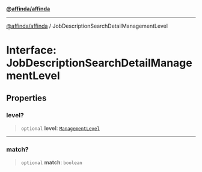 [**@affinda/affinda**](../README.md)

***

[@affinda/affinda](../globals.md) / JobDescriptionSearchDetailManagementLevel

# Interface: JobDescriptionSearchDetailManagementLevel

## Properties

### level?

> `optional` **level**: [`ManagementLevel`](../type-aliases/ManagementLevel.md)

***

### match?

> `optional` **match**: `boolean`

